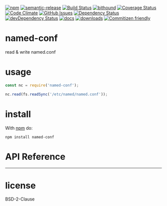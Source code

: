 
[![npm](https://img.shields.io/npm/v/named-conf.svg)](https://www.npmjs.com/package/named-conf)
[![semantic-release](https://img.shields.io/badge/%20%20%F0%9F%93%A6%F0%9F%9A%80-semantic--release-e10079.svg)](https://github.com/arlac77/named-conf)
[![Build Status](https://secure.travis-ci.org/arlac77/named-conf.png)](http://travis-ci.org/arlac77/named-conf)
[![bithound](https://www.bithound.io/github/arlac77/named-conf/badges/score.svg)](https://www.bithound.io/github/arlac77/named-conf)
[![Coverage Status](https://coveralls.io/repos/arlac77/named-conf/badge.svg)](https://coveralls.io/r/arlac77/named-conf)
[![Code Climate](https://codeclimate.com/github/arlac77/named-conf/badges/gpa.svg)](https://codeclimate.com/github/arlac77/named-conf)
[![GitHub Issues](https://img.shields.io/github/issues/arlac77/named-conf.svg?style=flat-square)](https://github.com/arlac77/named-conf/issues)
[![Dependency Status](https://david-dm.org/arlac77/named-conf.svg)](https://david-dm.org/arlac77/named-conf)
[![devDependency Status](https://david-dm.org/arlac77/named-conf/dev-status.svg)](https://david-dm.org/arlac77/named-conf#info=devDependencies)
[![docs](http://inch-ci.org/github/arlac77/named-conf.svg?branch=master)](http://inch-ci.org/github/arlac77/named-conf)
[![downloads](http://img.shields.io/npm/dm/named-conf.svg?style=flat-square)](https://npmjs.org/package/named-conf)
[![Commitizen friendly](https://img.shields.io/badge/commitizen-friendly-brightgreen.svg)](http://commitizen.github.io/cz-cli/)

named-conf
====
read & write named.conf

usage
=====

```js
const nc = require('named-conf');

nc.read(fs.readSync('/etc/named/named.conf'));

```


install
=======

With [npm](http://npmjs.org) do:

```
npm install named-conf
```

# API Reference

* * *

license
=======

BSD-2-Clause
